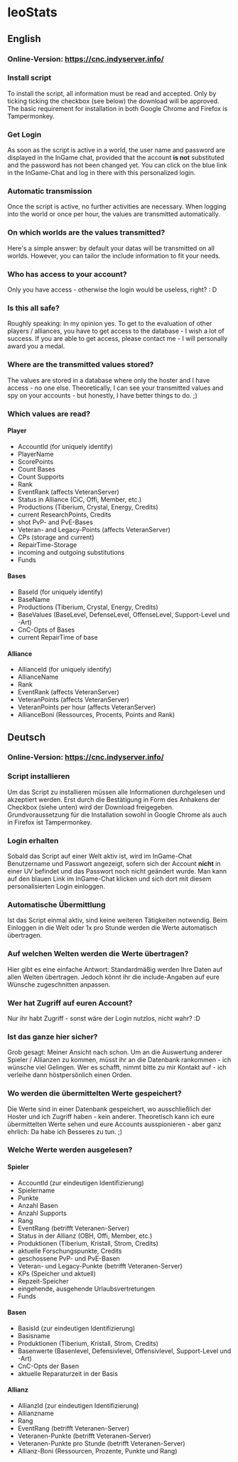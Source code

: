 # leoStats

## English

### Online-Version: https://cnc.indyserver.info/

### Install script
To install the script, all information must be read and accepted. Only by ticking ticking the checkbox (see below) the download will be approved. The basic requirement for installation in both Google Chrome and Firefox is Tampermonkey.

### Get Login
As soon as the script is active in a world, the user name and password are displayed in the InGame chat, provided that the account <b>is not</b> substituted and the password has not been changed yet. You can click on the blue link in the InGame-Chat and log in there with this personalized login.

### Automatic transmission
Once the script is active, no further activities are necessary. When logging into the world or once per hour, the values are transmitted automatically.

### On which worlds are the values transmitted?
Here's a simple answer: by default your datas will be transmitted on all worlds. However, you can tailor the include information to fit your needs.

### Who has access to your account?
Only you have access - otherwise the login would be useless, right? : D

### Is this all safe?
Roughly speaking: In my opinion yes.
To get to the evaluation of other players / alliances, you have to get access to the database - I wish a lot of success. If you are able to get access, please contact me - I will personally award you a medal.

### Where are the transmitted values stored?
The values are stored in a database where only the hoster and I have access - no one else. Theoretically, I can see your transmitted values and spy on your accounts - but honestly, I have better things to do. ;)

### Which values are read?
#### Player
- AccountId (for uniquely identify)
- PlayerName
- ScorePoints
- Count Bases
- Count Supports
- Rank
- EventRank (affects VeteranServer)
- Status in Alliance (CiC, Offi, Member, etc.)
- Productions (Tiberium, Crystal, Energy, Credits)
- current ResearchPoints, Credits
- shot PvP- and PvE-Bases
- Veteran- and Legacy-Points (affects VeteranServer)
- CPs (storage and current)
- RepairTime-Storage
- incoming and outgoing substitutions
- Funds
#### Bases
- BaseId (for uniquely identify)
- BaseName
- Productions (Tiberium, Crystal, Energy, Credits)
- BaseValues (BaseLevel, DefenseLevel, OffenseLevel, Support-Level und -Art)
- CnC-Opts of Bases
- current RepairTime of base
#### Alliance
- AllianceId (for uniquely identify)
- AllianceName
- Rank
- EventRank (affects VeteranServer)
- VeteranPoints (affects VeteranServer)
- VeteranPoints per hour (affects VeteranServer)
- AllianceBoni (Ressources, Procents, Points and Rank)

## Deutsch

### Online-Version: https://cnc.indyserver.info/

### Script installieren
Um das Script zu installieren müssen alle Informationen durchgelesen und akzeptiert werden. Erst durch die Bestätigung in Form des Anhakens der Checkbox (siehe unten) wird der Download freigegeben. Grundvoraussetzung für die Installation sowohl in Google Chrome als auch in Firefox ist Tampermonkey.

### Login erhalten
Sobald das Script auf einer Welt aktiv ist, wird im InGame-Chat Benutzername und Passwort angezeigt, sofern sich der Account <b>nicht</b> in einer UV befindet und das Passwort noch nicht geändert wurde. Man kann auf den blauen Link im InGame-Chat klicken und sich dort mit diesem personalisierten Login einloggen.

### Automatische Übermittlung
Ist das Script einmal aktiv, sind keine weiteren Tätigkeiten notwendig. Beim Einloggen in die Welt oder 1x pro Stunde werden die Werte automatisch übertragen.

### Auf welchen Welten werden die Werte übertragen?
Hier gibt es eine einfache Antwort: Standardmäßig werden Ihre Daten auf allen Welten übertragen. Jedoch könnt ihr die include-Angaben auf eure Wünsche zugeschnitten anpassen.

### Wer hat Zugriff auf euren Account?
Nur ihr habt Zugriff - sonst wäre der Login nutzlos, nicht wahr? :D

### Ist das ganze hier sicher?
Grob gesagt: Meiner Ansicht nach schon.
Um an die Auswertung anderer Spieler / Allianzen zu kommen, müsst ihr an die Datenbank rankommen - ich wünsche viel Gelingen. Wer es schafft, nimmt bitte zu mir Kontakt auf - ich verleihe dann höstpersönlich einen Orden.

### Wo werden die übermittelten Werte gespeichert?
Die Werte sind in einer Datenbank gespeichert, wo ausschließlich der Hoster und ich Zugriff haben - kein anderer. Theoretisch kann ich eure übermittelten Werte sehen und eure Accounts ausspionieren - aber ganz ehrlich: Da habe ich Besseres zu tun. ;)

### Welche Werte werden ausgelesen?
#### Spieler
- AccountId (zur eindeutigen Identifizierung)
- Spielername
- Punkte
- Anzahl Basen
- Anzahl Supports
- Rang
- EventRang (betrifft Veteranen-Server)
- Status in der Allianz (OBH, Offi, Member, etc.)
- Produktionen (Tiberium, Kristall, Strom, Credits)
- aktuelle Forschungspunkte, Credits
- geschossene PvP- und PvE-Basen
- Veteran- und Legacy-Punkte (betrifft Veteranen-Server)
- KPs (Speicher und aktuell)
- Repzeit-Speicher
- eingehende, ausgehende Urlaubsvertretungen
- Funds
#### Basen
- BasisId (zur eindeutigen Identifizierung)
- Basisname
- Produktionen (Tiberium, Kristall, Strom, Credits)
- Basenwerte (Basenlevel, Defensivlevel, Offensivlevel, Support-Level und -Art)
- CnC-Opts der Basen
- aktuelle Reparaturzeit in der Basis
#### Allianz
- AllianzId (zur eindeutigen Identifizierung)
- Allianzname
- Rang
- EventRang (betrifft Veteranen-Server)
- Veteranen-Punkte (betrifft Veteranen-Server)
- Veteranen-Punkte pro Stunde (betrifft Veteranen-Server)
- Allianz-Boni (Ressourcen, Prozente, Punkte und Rang)
